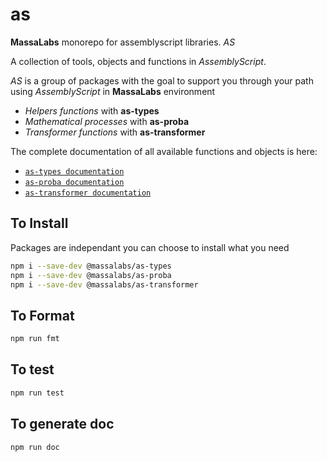 # as

**MassaLabs** monorepo for assemblyscript libraries.
_AS_

A collection of tools, objects and functions in *AssemblyScript*. 

_AS_ is a group of packages with the goal to support you through your path using *AssemblyScript* in **MassaLabs** environment 

- *Helpers functions* with **as-types** 
- *Mathematical processes* with **as-proba**
- *Transformer functions* with **as-transformer**


The complete documentation of all available functions and objects is here: 

- [`as-types documentation`](https://as-types.docs.massa.net)
- [`as-proba documentation`](https://as-proba.docs.massa.net)
- [`as-transformer documentation`](https://as-transformer.docs.massa.net)


## To Install
Packages are independant you can choose to install what you need
```sh
npm i --save-dev @massalabs/as-types
npm i --save-dev @massalabs/as-proba
npm i --save-dev @massalabs/as-transformer
```
## To Format
```sh
npm run fmt
```

## To test
```sh
npm run test
```

## To generate doc
```sh
npm run doc
```
